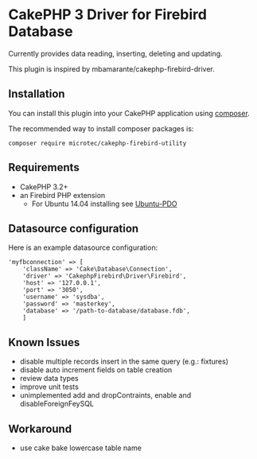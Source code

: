 # CakePHP 3 Driver for Firebird Database

Currently provides data reading, inserting, deleting and updating.

This plugin is inspired by mbamarante/cakephp-firebird-driver.

## Installation

You can install this plugin into your CakePHP application using [composer](http://getcomposer.org).

The recommended way to install composer packages is:

```
composer require microtec/cakephp-firebird-utility
```

## Requirements

- CakePHP 3.2+
- an Firebird PHP extension
    - For Ubuntu 14.04 installing see [Ubuntu-PDO](docs/UbuntuPDO.md)

## Datasource configuration

Here is an example datasource configuration:

```
'myfbconnection' => [
    'className' => 'Cake\Database\Connection',
    'driver' => 'CakephpFirebird\Driver\Firebird',
    'host' => '127.0.0.1',
    'port' => '3050',
    'username' => 'sysdba',
    'password' => 'masterkey',
    'database' => '/path-to-database/database.fdb',
    ]
```

## Known Issues

- disable multiple records insert in the same query (e.g.: fixtures)
- disable auto increment fields on table creation
- review data types
- improve unit tests
- unimplemented add and dropContraints, enable and disableForeignFeySQL

## Workaround

- use cake bake lowercase table name
